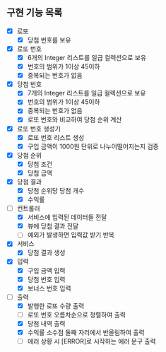## 구현 기능 목록

- [x] 로또
  - [x] 당첨 번호를 보유

- [x] 로또 번호
  - [x] 6개의 Integer 리스트를 일급 컬렉션으로 보유
  - [x] 번호의 범위가 1이상 45이하
  - [x] 중복되는 번호가 없음
     
- [x] 당첨 번호
  - [x] 7개의 Integer 리스트를 일급 컬렉션으로 보유
  - [x] 번호의 범위가 1이상 45이하
  - [x] 중복되는 번호가 없음
  - [x] 로또 번호와 비교하여 당첨 순위 계산
     
- [x] 로또 번호 생성기
  - [x] 로또 번호 리스트 생성
  - [x] 구입 금액이 1000원 단위로 나누어떨어지는지 검증

- [x] 당첨 순위
  - [x] 당첨 조건
  - [x] 당첨 금액

- [x] 당첨 결과
  - [x] 당첨 순위당 당첨 개수
  - [x] 수익률
     
- [ ] 컨트롤러
  - [x] 서비스에 입력된 데이터들 전달
  - [x] 뷰에 당첨 결과 전달
  - [ ] 예외가 발생하면 입력값 받기 반복

- [x] 서비스
  - [x] 당첨 결과 생성

- [x] 입력
  - [x] 구입 금액 입력
  - [x] 당첨 번호 입력
  - [x] 보너스 번호 입력
     
- [ ] 출력
  - [x] 발행한 로또 수량 출력
  - [ ] 로또 번호 오름차순으로 정렬하여 출력
  - [x] 당첨 내역 출력
  - [x] 수익률 소수점 둘째 자리에서 반올림하여 출력
  - [ ] 에러 상황 시 [ERROR]로 시작하는 에러 문구 출력
